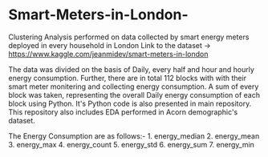 # Smart-Meters-in-London-
Clustering Analysis performed on data collected by smart energy meters deployed in every household in London
Link to the dataset -> https://www.kaggle.com/jeanmidev/smart-meters-in-london

The data was divided on the basis of Daily, every half and hour and hourly energy consumption. Further, there are in total 112 blocks with with their smart meter monitering and collecting energy consumption. A sum of every block was taken, representing the overall Daily energy consumption of each block using Python. It's Python code is also presented in main repository. This repository also includes EDA performed in Acorn demographic's dataset.

The Energy Consumption are as follows:-
     1. energy_median
     2. energy_mean
     3. energy_max
     4. energy_count
     5. energy_std
     6. energy_sum
     7. energy_min
